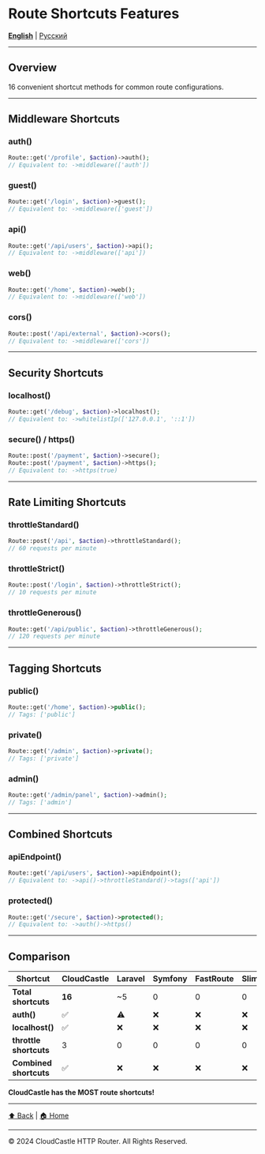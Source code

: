 # Route Shortcuts Features

[**English**](../../en/features/ROUTE_SHORTCUTS_FEATURES.md) | [Русский](../../ru/features/ROUTE_SHORTCUTS_FEATURES.md)

---

## Overview

16 convenient shortcut methods for common route configurations.

---

## Middleware Shortcuts

### auth()
```php
Route::get('/profile', $action)->auth();
// Equivalent to: ->middleware(['auth'])
```

### guest()
```php
Route::get('/login', $action)->guest();
// Equivalent to: ->middleware(['guest'])
```

### api()
```php
Route::get('/api/users', $action)->api();
// Equivalent to: ->middleware(['api'])
```

### web()
```php
Route::get('/home', $action)->web();
// Equivalent to: ->middleware(['web'])
```

### cors()
```php
Route::post('/api/external', $action)->cors();
// Equivalent to: ->middleware(['cors'])
```

---

## Security Shortcuts

### localhost()
```php
Route::get('/debug', $action)->localhost();
// Equivalent to: ->whitelistIp(['127.0.0.1', '::1'])
```

### secure() / https()
```php
Route::post('/payment', $action)->secure();
Route::post('/payment', $action)->https();
// Equivalent to: ->https(true)
```

---

## Rate Limiting Shortcuts

### throttleStandard()
```php
Route::post('/api', $action)->throttleStandard();
// 60 requests per minute
```

### throttleStrict()
```php
Route::post('/login', $action)->throttleStrict();
// 10 requests per minute
```

### throttleGenerous()
```php
Route::get('/api/public', $action)->throttleGenerous();
// 120 requests per minute
```

---

## Tagging Shortcuts

### public()
```php
Route::get('/home', $action)->public();
// Tags: ['public']
```

### private()
```php
Route::get('/admin', $action)->private();
// Tags: ['private']
```

### admin()
```php
Route::get('/admin/panel', $action)->admin();
// Tags: ['admin']
```

---

## Combined Shortcuts

### apiEndpoint()
```php
Route::get('/api/users', $action)->apiEndpoint();
// Equivalent to: ->api()->throttleStandard()->tags(['api'])
```

### protected()
```php
Route::get('/secure', $action)->protected();
// Equivalent to: ->auth()->https()
```

---

## Comparison

| Shortcut | CloudCastle | Laravel | Symfony | FastRoute | Slim |
|----------|-------------|---------|---------|-----------|------|
| **Total shortcuts** | **16** | ~5 | 0 | 0 | 0 |
| **auth()** | ✅ | ⚠️ | ❌ | ❌ | ❌ |
| **localhost()** | ✅ | ❌ | ❌ | ❌ | ❌ |
| **throttle shortcuts** | 3 | 0 | 0 | 0 | 0 |
| **Combined shortcuts** | ✅ | ❌ | ❌ | ❌ | ❌ |

**CloudCastle has the MOST route shortcuts!**

---

[⬆ Back](../FEATURES_INDEX.md) | [🏠 Home](../../../README.md)

---

© 2024 CloudCastle HTTP Router. All Rights Reserved.


